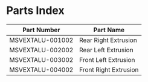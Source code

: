 # Parts Index

| Part Number      | Part Name                   |
|------------------|-----------------------------|
| MSVEXTALU-001002 | Rear Right Extrusion        |
| MSVEXTALU-002002 | Rear Left Extrusion         |
| MSVEXTALU-003002 | Front Left Extrusion        |
| MSVEXTALU-004002 | Front Right Extrusion       |
